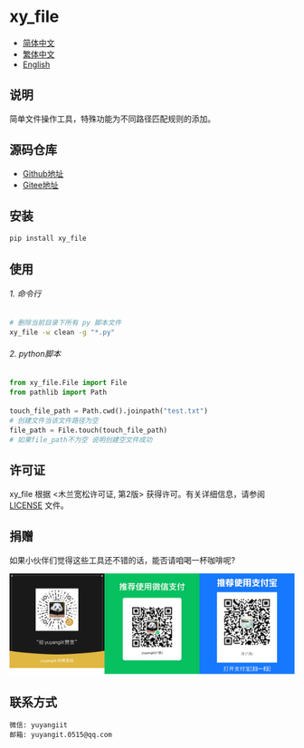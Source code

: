<!--
 * @Author: yuyangit yuyangit.0515@qq.com
 * @Date: 2024-10-18 20:12:00
 * @LastEditors: yuyangit yuyangit.0515@qq.com
 * @LastEditTime: 2024-10-18 20:17:46
 * @FilePath: /xy_file/readme/README_zh_CN.md
 * @Description: 这是默认设置,请设置`customMade`, 打开koroFileHeader查看配置 进行设置: https://github.com/OBKoro1/koro1FileHeader/wiki/%E9%85%8D%E7%BD%AE
-->
# xy_file

- [简体中文](README_zh_CN.md)
- [繁体中文](README_zh_TW.md)
- [English](README_en.md)

## 说明
简单文件操作工具，特殊功能为不同路径匹配规则的添加。


## 源码仓库

- <a href="https://github.com/xy-base/xy_file.git" target="_blank">Github地址</a>  
- <a href="https://gitee.com/xy-base/xy_file.git" target="_blank">Gitee地址</a>

## 安装

```bash
pip install xy_file
```

## 使用

###### 1. 命令行
```bash
# 删除当前目录下所有 py 脚本文件
xy_file -w clean -g "*.py"

```

###### 2. python脚本

```python
from xy_file.File import File
from pathlib import Path

touch_file_path = Path.cwd().joinpath("test.txt")
# 创建文件当该文件路径为空
file_path = File.touch(touch_file_path)
# 如果file_path不为空 说明创建空文件成功
```

## 许可证
xy_file 根据 <木兰宽松许可证, 第2版> 获得许可。有关详细信息，请参阅 [LICENSE](../LICENSE) 文件。


## 捐赠

如果小伙伴们觉得这些工具还不错的话，能否请咱喝一杯咖啡呢?  

![Pay-Total](./Pay-Total.png)


## 联系方式

```
微信: yuyangiit
邮箱: yuyangit.0515@qq.com
```